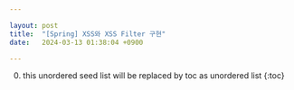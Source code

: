 ```yaml
---

layout: post
title:  "[Spring] XSS와 XSS Filter 구현"
date:   2024-03-13 01:38:04 +0900

---
```


0. this unordered seed list will be replaced by toc as unordered list
{:toc}